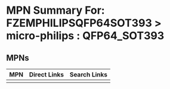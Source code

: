 



# MPN Summary For: FZEMPHILIPSQFP64SOT393 > micro-philips : QFP64_SOT393

## MPNs
  

|MPN|Direct Links|Search Links|
| :--- | :--- | :--- |
||||
